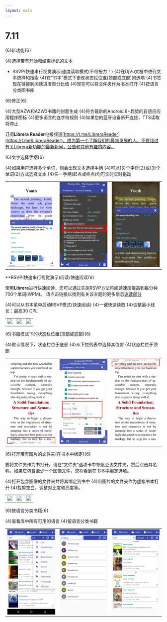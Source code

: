 ```yaml
---
layout: main
---
```


# 7.11

{6}新功能{6}

{4}选择带有开始和结束标记的文本
* RSVP(快速串行视觉演示)速度读取模式(不带扭力！)
{4}在DjVu文档中进行文本选择和搜索
{4}在“书本”模式下更改状态栏位置(顶部或底部)的选项
{4}书签现在链接到阅读进度百分比值
{4}现在可以将文件夹作为书本打开
{4}按语言分类图书库

{6}修正{6}

{4}大型AZW和AZW3书籍的封面生成
{4}符合最新的Android 8+趋势的自适应应用程序图标
{4}更多语言的连字符规则
{4}如果您的蓝牙设备断开连接，TTS读取将停止

订阅**Librera Reader**电报频道[https://t.me/LibreraReader](https://t.me/LibreraReader)。成为第一个了解我们的最新发展的人，不要错过有关Librera新功能的最新新闻，公告和其他有趣的内容。

{6}文字选择手柄{6}

{4}如果用户选择多个单词，则会出现文本选择手柄
{4}可以{3}个字母{2}或{3}个单词{2}方式选择文本
{4}任一手柄(起点或终点)均可实时实时拖动

||||
|-|-|-|
|![](4.png)|![](5.png)|![](6.png)|

**RSVP(快速串行视觉演示)阅读/快速阅读{6}

使用**Librera**进行快速阅读，您可以通过实施RSVP方法将阅读速度提高到每分钟700个单词(WPM)。
请点击链接以找到有关该主题的更多信息[速读部分](/wiki/manual/Rapid-Serial-Visual-Presentation/zh)

{4}可以从书本菜单启动RSVP模式(快速阅读)
{4}一键快速读取
{4}调整最小线长：最高30 CPL

||||
|-|-|-|
|![](/wiki/manual/Rapid-Serial-Visual-Presentation/1.png)|![](/wiki/manual/Rapid-Serial-Visual-Presentation/2.png)|![](/wiki/manual/Rapid-Serial-Visual-Presentation/3.png)|

{6}书籍模式下的状态栏位置(顶部或底部){6}

{4}默认情况下，状态栏位于底部
{4}从下拉列表中选择其位置
{4}状态栏位于顶部

||||
|-|-|-|
|![](1.png)|![](2.png)|![](3.png)|

{6}打开带有图片的文件夹(在书本中绑定){6}

要将文件夹作为书打开，请在“文件夹”选项卡中导航至该文件夹，然后点击其名称。如果它包含至少一个图像文件，您将看到在书本中绑定选项。

{4}打开包含图像的文件夹并将其绑定到书中
{4}带图片的文件夹作为虚拟书本打开
{4}裁剪空白，调整对比度和亮度等。

||||
|-|-|-|
|![](/wiki/manual/Open-Folder-With-Images-As-A-Book/1.png)|![](/wiki/manual/Open-Folder-With-Images-As-A-Book/2.png)|![](/wiki/manual/Open-Folder-With-Images-As-A-Book/3.png)|

{6}按语言分类书籍{6}

{4}查看库中所有可用的语言
{4}按语言分类书籍

||||
|-|-|-|
|![](7.png)|![](8.png)|![](9.png)|



